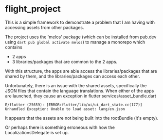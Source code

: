 # flight_project

This is a simple framework to demonstrate a problem that I am having with accessing assets from other packages.

The project uses the 'melos' package (which can be installed from pub.dev using `dart pub global activate melos`) to manage a monorepo which contains
- 2 apps
- 3 libraries/packages that are common to the 2 apps.

With this structure, the apps are able access the libraries/packages that are shared by them, and the libraries/packages can access each other.

Unfortunately, there is an issue with the shared assets, specifically the JSON files that contain the language translations.
When either of the apps are launched, they cause an exception in flutter services/asset_bundle.dart

`E/flutter (25659): [ERROR:flutter/lib/ui/ui_dart_state.cc(177)] Unhandled Exception: Unable to load asset: lang/en.json`

It appears that the assets are not being built into the rootBundle (it's empty).

Or perhaps there is something erroneous with how the LocalizationsDelegate is set up.

